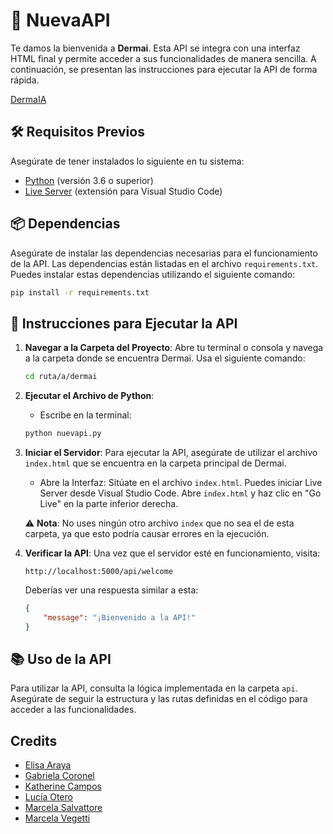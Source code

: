 # 🚀 NuevaAPI

Te damos la bienvenida a **Dermai**. Esta API se integra con una interfaz HTML final y permite acceder a sus funcionalidades de manera sencilla. A continuación, se presentan las instrucciones para ejecutar la API de forma rápida.

[DermaIA](https://i.imgur.com/JB317dD.png)

## 🛠️ Requisitos Previos

Asegúrate de tener instalados lo siguiente en tu sistema:

- [Python](https://www.python.org/) (versión 3.6 o superior)
- [Live Server](https://marketplace.visualstudio.com/items?itemName=ritwickdey.LiveServer) (extensión para Visual Studio Code)

## 📦 Dependencias

Asegúrate de instalar las dependencias necesarias para el funcionamiento de la API. Las dependencias están listadas en el archivo `requirements.txt`. Puedes instalar estas dependencias utilizando el siguiente comando:

```bash
pip install -r requirements.txt
```

## 🚀 Instrucciones para Ejecutar la API

1. **Navegar a la Carpeta del Proyecto**: Abre tu terminal o consola y navega a la carpeta donde se encuentra Dermai. Usa el siguiente comando:
   ```bash
   cd ruta/a/dermai
   ```

2. **Ejecutar el Archivo de Python**: 
   - Escribe en la terminal:
   ```bash
   python nuevapi.py
   ```

3. **Iniciar el Servidor**: Para ejecutar la API, asegúrate de utilizar el archivo `index.html` que se encuentra en la carpeta principal de Dermai.
   - Abre la Interfaz: Sitúate en el archivo `index.html`. Puedes iniciar Live Server desde Visual Studio Code. Abre `index.html` y haz clic en "Go Live" en la parte inferior derecha.

   ⚠️ **Nota**: No uses ningún otro archivo `index` que no sea el de esta carpeta, ya que esto podría causar errores en la ejecución.

4. **Verificar la API**: Una vez que el servidor esté en funcionamiento, visita:
   ```
   http://localhost:5000/api/welcome
   ```
   Deberías ver una respuesta similar a esta:
   ```json
   {
       "message": "¡Bienvenido a la API!"
   }
   ```

## 📚 Uso de la API

Para utilizar la API, consulta la lógica implementada en la carpeta `api`. Asegúrate de seguir la estructura y las rutas definidas en el código para acceder a las funcionalidades.

## Credits

- [Elisa Araya](https://www.linkedin.com/in/arayamariaelisa/)
- [Gabriela Coronel](https://www.linkedin.com/in/gabriela-coronel-43a0a4286/)
- [Katherine Campos](https://www.linkedin.com/in/katherine-campos-99951b94/)
- [Lucía Otero](https://www.linkedin.com/in/luciaoterolarreborges/)
- [Marcela Salvattore](https://www.linkedin.com/in/marcela-adriana-salvattore/) 
- [Marcela Vegetti](https://www.linkedin.com/in/marcela-vegetti-b273259/) 